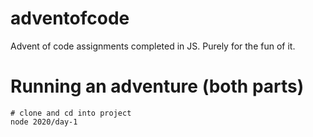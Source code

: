 # adventofcode
Advent of code assignments completed in JS. Purely for the fun of it.

# Running an adventure (both parts)
```
# clone and cd into project
node 2020/day-1
```
